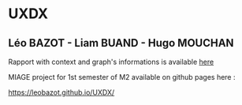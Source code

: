 # UXDX
## Léo BAZOT - Liam BUAND - Hugo MOUCHAN

Rapport with context and graph's informations is available [here](https://github.com/leoBazot/UXDX/blob/main/docs/Projet%20UXDM%20-%20L%C3%A9o%20BAZOT%20-%20Liam%20BUAND%20-%20Hugo%20MOUCHAN.pdf)


MIAGE project for 1st semester of M2 available on github pages here :

https://leobazot.github.io/UXDX/
